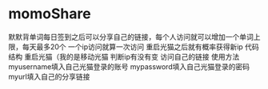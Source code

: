 # momoShare
默默背单词每日签到之后可以分享自己的链接，每个人访问就可以增加一个单词上限，每天最多20个
一个ip访问就算一次访问
重启光猫之后就有概率获得新ip
代码结构
重启光猫（我的是移动光猫
判断ip有没有变
访问自己的链接
使用方法
myusername填入自己光猫登录的账号
mypassword填入自己光猫登录的密码
myurl填入自己的分享链接
